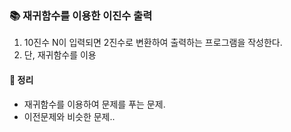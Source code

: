 ### 📚 재귀함수를 이용한 이진수 출력
1. 10진수 N이 입력되면 2진수로 변환하여 출력하는 프로그램을 작성한다.
2. 단, 재귀함수를 이용

#### 🎯 정리
- 재귀함수를 이용하여 문제를 푸는 문제.
- 이전문제와 비슷한 문제..